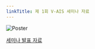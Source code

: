 ```yaml
---
linkTitle: 제 1회 V-AIS 세미나 자료
---
```


![Poster](/1.Seminar/image/1st_poster.jpeg)

<a href="/1.Seminar/files/The_1st_V_ais_Seminar.zip" download="The_1st_V_ais_Seminar.zip">세미나 발표 자료</a>